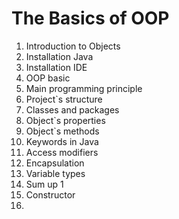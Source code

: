 ﻿# The Basics of OOP
1. Introduction to Objects
2. Installation Java
3. Installation IDE
4. OOP basic
5. Main programming principle
6. Project`s structure
7. Classes and packages
8. Object`s properties
9. Object`s methods
10. Keywords in Java
11. Access modifiers
12. Encapsulation
13. Variable types
14. Sum up 1
15. Constructor
16. 